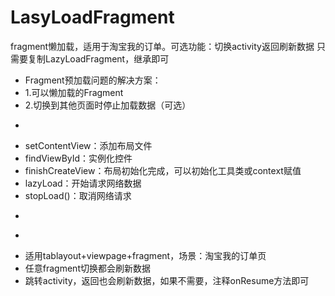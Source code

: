 # LasyLoadFragment
fragment懒加载，适用于淘宝我的订单。可选功能：切换activity返回刷新数据
只需要复制LazyLoadFragment，继承即可
 * Fragment预加载问题的解决方案：
 * 1.可以懒加载的Fragment
 * 2.切换到其他页面时停止加载数据（可选）
 * <p>
 * setContentView：添加布局文件
 * findViewById：实例化控件
 * finishCreateView：布局初始化完成，可以初始化工具类或context赋值
 * lazyLoad：开始请求网络数据
 * stopLoad()：取消网络请求
 * <p>
 * <p>
 * 适用tablayout+viewpage+fragment，场景：淘宝我的订单页
 * 任意fragment切换都会刷新数据
 * 跳转activity，返回也会刷新数据，如果不需要，注释onResume方法即可
